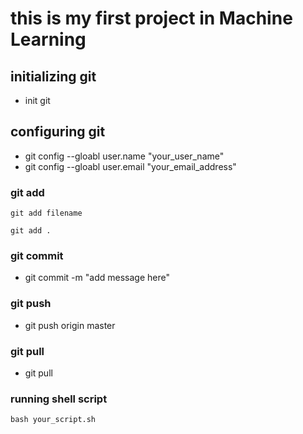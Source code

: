 # this is my first project in Machine Learning


## initializing git

* init git


## configuring git

* git config --gloabl user.name "your_user_name"
* git config --gloabl user.email "your_email_address"


### git add 

```
git add filename
``` 

```
git add . 
```

### git commit

* git commit -m "add message here"

### git push 

* git push origin master

### git pull

* git pull 

### running shell script
```
bash your_script.sh
```

